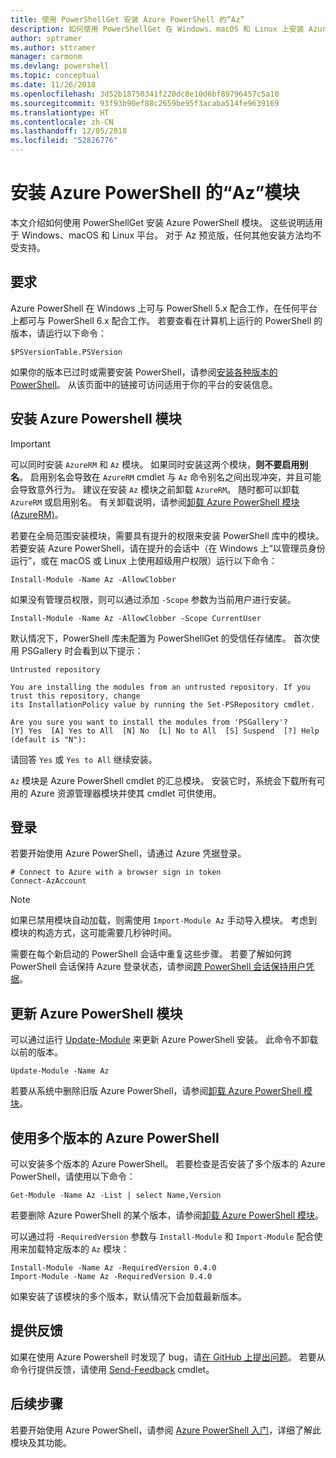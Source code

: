```yaml
---
title: 使用 PowerShellGet 安装 Azure PowerShell 的“Az”
description: 如何使用 PowerShellGet 在 Windows、macOS 和 Linux 上安装 Azure PowerShell。
author: sptramer
ms.author: sttramer
manager: carmonm
ms.devlang: powershell
ms.topic: conceptual
ms.date: 11/26/2018
ms.openlocfilehash: 3d52b18750341f220dc8e10d6bf89796457c5a10
ms.sourcegitcommit: 93f93b90ef88c2659be95f3acaba514fe9639169
ms.translationtype: HT
ms.contentlocale: zh-CN
ms.lasthandoff: 12/05/2018
ms.locfileid: "52826776"
---
```

# <a name="install-the-azure-powershell-az-module"></a>安装 Azure PowerShell 的“Az”模块

本文介绍如何使用 PowerShellGet 安装 Azure PowerShell 模块。 这些说明适用于 Windows、macOS 和 Linux 平台。 对于 Az 预览版，任何其他安装方法均不受支持。 

## <a name="requirements"></a>要求

Azure PowerShell 在 Windows 上可与 PowerShell 5.x 配合工作，在任何平台上都可与 PowerShell 6.x 配合工作。 若要查看在计算机上运行的 PowerShell 的版本，请运行以下命令：

```powershell-interactive
$PSVersionTable.PSVersion
```

如果你的版本已过时或需要安装 PowerShell，请参阅[安装各种版本的 PowerShell](https://docs.microsoft.com/en-us/powershell/scripting/setup/installing-powershell?view=powershell-6)。 从该页面中的链接可访问适用于你的平台的安装信息。

## <a name="install-the-azure-powershell-module"></a>安装 Azure Powershell 模块

> [!IMPORTANT]
>
> 可以同时安装 `AzureRM` 和 `Az` 模块。 如果同时安装这两个模块，__则不要启用别名__。
> 启用别名会导致在 `AzureRM` cmdlet 与 `Az` 命令别名之间出现冲突，并且可能会导致意外行为。
> 建议在安装 `Az` 模块之前卸载 `AzureRM`。 随时都可以卸载 `AzureRM` 或启用别名。 有关卸载说明，请参阅[卸载 Azure PowerShell 模块 (AzureRM)](uninstall-azurerm-ps.md)。 

若要在全局范围安装模块，需要具有提升的权限来安装 PowerShell 库中的模块。 若要安装 Azure PowerShell，请在提升的会话中（在 Windows 上“以管理员身份运行”，或在 macOS 或 Linux 上使用超级用户权限）运行以下命令：

```powershell-interactive
Install-Module -Name Az -AllowClobber
```

如果没有管理员权限，则可以通过添加 `-Scope` 参数为当前用户进行安装。

```powershell-interactive
Install-Module -Name Az -AllowClobber -Scope CurrentUser
```

默认情况下，PowerShell 库未配置为 PowerShellGet 的受信任存储库。 首次使用 PSGallery 时会看到以下提示：

```output
Untrusted repository

You are installing the modules from an untrusted repository. If you trust this repository, change
its InstallationPolicy value by running the Set-PSRepository cmdlet.

Are you sure you want to install the modules from 'PSGallery'?
[Y] Yes  [A] Yes to All  [N] No  [L] No to All  [S] Suspend  [?] Help (default is "N"):
```

请回答 `Yes` 或 `Yes to All` 继续安装。

`Az` 模块是 Azure PowerShell cmdlet 的汇总模块。 安装它时，系统会下载所有可用的 Azure 资源管理器模块并使其 cmdlet 可供使用。

## <a name="sign-in"></a>登录

若要开始使用 Azure PowerShell，请通过 Azure 凭据登录。

```powershell-interactive
# Connect to Azure with a browser sign in token
Connect-AzAccount
```

> [!NOTE]
>
> 如果已禁用模块自动加载，则需使用 `Import-Module Az` 手动导入模块。 考虑到模块的构造方式，这可能需要几秒钟时间。

需要在每个新启动的 PowerShell 会话中重复这些步骤。 若要了解如何跨 PowerShell 会话保持 Azure 登录状态，请参阅[跨 PowerShell 会话保持用户凭据](context-persistence.md)。

## <a name="update-the-azure-powershell-module"></a>更新 Azure PowerShell 模块

可以通过运行 [Update-Module](/powershell/module/powershellget/update-module) 来更新 Azure PowerShell 安装。 此命令不卸载以前的版本。

```powershell-interactive
Update-Module -Name Az
```

若要从系统中删除旧版 Azure PowerShell，请参阅[卸载 Azure PowerShell 模块](uninstall-azurerm-ps.md)。

## <a name="use-multiple-versions-of-azure-powershell"></a>使用多个版本的 Azure PowerShell

可以安装多个版本的 Azure PowerShell。 若要检查是否安装了多个版本的 Azure PowerShell，请使用以下命令：

```powershell-interactive
Get-Module -Name Az -List | select Name,Version
```

若要删除 Azure PowerShell 的某个版本，请参阅[卸载 Azure PowerShell 模块](uninstall-azurerm-ps.md)。

可以通过将 `-RequiredVersion` 参数与 `Install-Module` 和 `Import-Module` 配合使用来加载特定版本的 `Az` 模块：

```powershell-interactive
Install-Module -Name Az -RequiredVersion 0.4.0
Import-Module -Name Az -RequiredVersion 0.4.0
```

如果安装了该模块的多个版本，默认情况下会加载最新版本。

## <a name="provide-feedback"></a>提供反馈

如果在使用 Azure Powershell 时发现了 bug，请[在 GitHub 上提出问题](https://github.com/Azure/azure-powershell/issues)。
若要从命令行提供反馈，请使用 [Send-Feedback](/powershell/module/az.profile/send-feedback) cmdlet。

## <a name="next-steps"></a>后续步骤

若要开始使用 Azure PowerShell，请参阅 [Azure PowerShell 入门](get-started-azureps.md)，详细了解此模块及其功能。
